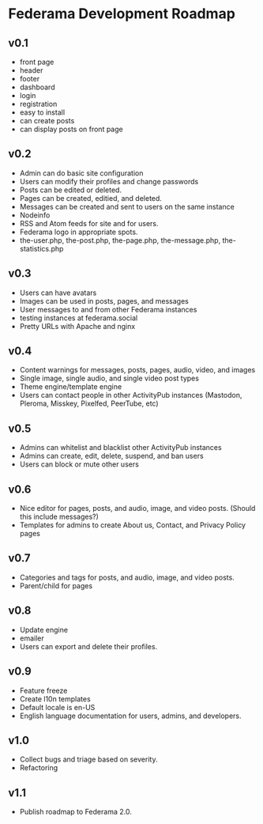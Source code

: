 # **Federama** Development Roadmap

## v0.1
+ front page
+ header
+ footer
+ dashboard
+ login
+ registration
+ easy to install
+ can create posts
+ can display posts on front page

## v0.2
+ Admin can do basic site configuration
+ Users can modify their profiles and change passwords
+ Posts can be edited or deleted.
+ Pages can be created, editied, and deleted.
+ Messages can be created and sent to users on the same instance
+ Nodeinfo
+ RSS and Atom feeds for site and for users.
+ Federama logo in appropriate spots.
+ the-user.php, the-post.php, the-page.php, the-message.php, the-statistics.php

## v0.3
+ Users can have avatars
+ Images can be used in posts, pages, and messages
+ User messages to and from other Federama instances
+ testing instances at federama.social
+ Pretty URLs with Apache and nginx

## v0.4
+ Content warnings for messages, posts, pages, audio, video, and images
+ Single image, single audio, and single video post types
+ Theme engine/template engine
+ Users can contact people in other ActivityPub instances (Mastodon, Pleroma, Misskey, Pixelfed, PeerTube, etc)

## v0.5
+ Admins can whitelist and blacklist other ActivityPub instances
+ Admins can create, edit, delete, suspend, and ban users
+ Users can block or mute other users

## v0.6
+ Nice editor for pages, posts, and audio, image, and video posts. (Should this include messages?)
+ Templates for admins to create About us, Contact, and Privacy Policy pages

## v0.7
+ Categories and tags for posts, and audio, image, and video posts.
+ Parent/child for pages

## v0.8
+ Update engine
+ emailer
+ Users can export and delete their profiles.

## v0.9
+ Feature freeze
+ Create l10n templates
+ Default locale is en-US
+ English language documentation for users, admins, and developers.

## v1.0
+ Collect bugs and triage based on severity.
+ Refactoring

## v1.1
+ Publish roadmap to Federama 2.0.

